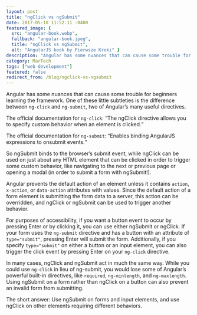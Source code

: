 ```yaml
---
layout: post
title: "ngClick vs ngSubmit"
date: 2017-05-10 11:52:11 -0400
featured_image: {
  src: "angular-book.webp",
  fallback: "angular-book.jpeg",
  title: "ngClick vs ngSubmit",
  alt: "AngularJS book by Pierwsze Kroki" }
description: "Angular has some nuances that can cause some trouble for beginners learning the framework, like the difference between ng-click and ng-submit."
category: MarTech
tags: ["web development"]
featured: false
redirect_from: /blog/ngclick-vs-ngsubmit
---
```


Angular has some nuances that can cause some trouble for beginners learning the framework. One of these little subtleties is the difference between `ng-click` and `ng-submit`, two of Angular’s many useful directives.

The official documentation for `ng-click`: <q cite="https://docs.angularjs.org/api/ng/directive/ngClick">The ngClick directive allows you to specify custom behavior when an element is clicked.</q>

The official documentation for `ng-submit`: <q cite="https://docs.angularjs.org/api/ng/directive/ngSubmit">Enables binding AngularJS expressions to onsubmit events.</q>

So ngSubmit binds to the browser’s submit event, while ngClick can be used on just about any HTML element that can be clicked in order to trigger some custom behavior, like navigating to the next or previous page or opening a modal (in order to submit a form with ngSubmit!).

Angular prevents the default action of an element unless it contains `action`, `x-action`, or `data-action` attributes with values. Since the default action of a form element is submitting the form data to a server, this action can be overridden, and ngClick or ngSubmit can be used to trigger another behavior.

For purposes of accessibility, if you want a button event to occur by pressing Enter or by clicking it, you can use either ngSubmit or ngClick. If your form uses the `ng-submit` directive and has a button with an attribute of `type="submit"`, pressing Enter will submit the form. Additionally, if you specify `type="submit"` on either a button or an input element, you can also trigger the click event by pressing Enter on your `ng-click` directive.

In many cases, ngClick and ngSubmit act in much the same way. While you could use `ng-click` in lieu of ng-submit, you would lose some of Angular’s powerful built-in directives, like `required`, `ng-minlength`, and `ng-maxlength`. Using ngSubmit on a form rather than ngClick on a button can also prevent an invalid form from submitting.

The short answer: Use ngSubmit on forms and input elements, and use ngClick on other elements requiring different behaviors.